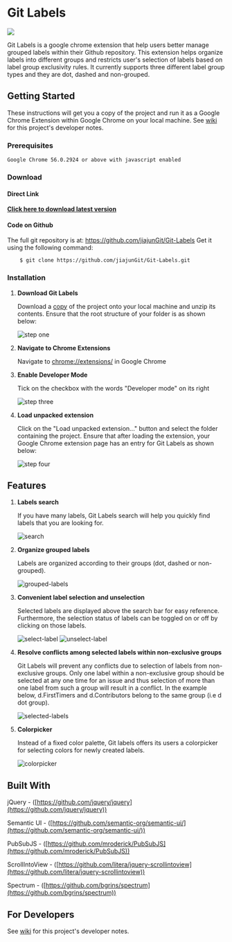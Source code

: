 Git Labels
==========

![](readme-resources/images/main.png)

Git Labels is a google chrome extension that help users better manage grouped labels within their Github repository. This extension helps organize labels into different groups and restricts user's selection of labels based on label group exclusivity rules. It currently supports three different label group types and they are dot, dashed and non-grouped.

## Getting Started

These instructions will get you a copy of the project and run it as a Google Chrome Extension within Google Chrome on your local machine. See [wiki](https://github.com/jiajunGit/Git-Labels/wiki) for this project's developer notes.

### Prerequisites

```
Google Chrome 56.0.2924 or above with javascript enabled
```

### Download

#### Direct Link

**[Click here to download latest version](https://github.com/jiajunGit/Git-Labels/archive/master.zip)**

#### Code on Github

The full git repository is at: <https://github.com/jiajunGit/Git-Labels> Get it using the following command:

        $ git clone https://github.com/jiajunGit/Git-Labels.git

### Installation

1. **Download Git Labels**

    Download a [copy](#download) of the project onto your local machine and unzip its contents. Ensure that the root structure of your folder is as shown below:

    ![step one](readme-resources/images/installation-step-one.png)

2. **Navigate to Chrome Extensions**

    Navigate to [chrome://extensions/](chrome://extensions/) in Google Chrome

3. **Enable Developer Mode**

    Tick on the checkbox with the words "Developer mode" on its right

    ![step three](readme-resources/images/installation-step-three.png)

4. **Load unpacked extension**

    Click on the "Load unpacked extension..." button and select the folder containing the project. Ensure that after loading the extension, your Google Chrome extension page has an entry for Git Labels as shown below:

    ![step four](readme-resources/images/installation-step-four.png)
    
## Features

1. **Labels search**
    
    If you have many labels, Git Labels search will help you quickly find labels that you are looking for.

    ![search](readme-resources/images/search.png)

2. **Organize grouped labels**

    Labels are organized according to their groups (dot, dashed or non-grouped).

    ![grouped-labels](readme-resources/images/grouped-labels.png)

3. **Convenient label selection and unselection**

    Selected labels are displayed above the search bar for easy reference. Furthermore, the selection status of labels can be toggled on or off by clicking on those labels.
    
    ![select-label](readme-resources/images/select-label.png)
    ![unselect-label](readme-resources/images/unselect-label.png)

4. **Resolve conflicts among selected labels within non-exclusive groups**

    Git Labels will prevent any conflicts due to selection of labels from non-exclusive groups. Only one label within a non-exclusive group should be selected at any one time for an issue and thus selection of more than one label from such a group will result in a conflict. In the example below, d.FirstTimers and d.Contributors belong to the same group (i.e d dot group).

    ![selected-labels](readme-resources/images/selected-labels.png)

5. **Colorpicker**

    Instead of a fixed color palette, Git labels offers its users a colorpicker for selecting colors for newly created labels.

    ![colorpicker](readme-resources/images/colorpicker.png)

## Built With

jQuery - ([https://github.com/jquery/jquery](https://github.com/jquery/jquery))

Semantic UI - ([https://github.com/semantic-org/semantic-ui/](https://github.com/semantic-org/semantic-ui/))

PubSubJS - ([https://github.com/mroderick/PubSubJS](https://github.com/mroderick/PubSubJS))

ScrollIntoView - ([https://github.com/litera/jquery-scrollintoview](https://github.com/litera/jquery-scrollintoview))

Spectrum - ([https://github.com/bgrins/spectrum](https://github.com/bgrins/spectrum))

## For Developers

See [wiki](https://github.com/jiajunGit/Git-Labels/wiki) for this project's developer notes.
